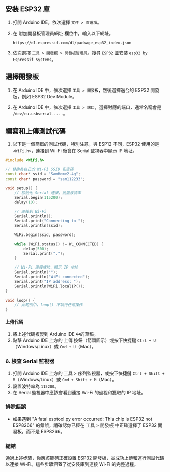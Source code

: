 ## 安裝 ESP32 庫

1. 打開 Arduino IDE。依次選擇 `文件 > 首選項`。

2. 在 附加開發板管理員網址 欄位中，輸入以下網址。
    ```
    https://dl.espressif.com/dl/package_esp32_index.json
    ```

3. 依次選擇 `工具 > 開發板 > 開發板管理員`。搜尋 `ESP32` 並安裝 `esp32 by Espressif Systems`。

## 選擇開發板

1. 在 Arduino IDE 中，依次選擇 `工具 > 開發板`，然後選擇適合的 ESP32 開發板，例如 ESP32 Dev Module。

1. 在 Arduino IDE 中，依次選擇 `工具 > 端口`，選擇對應的端口，通常名稱會是 `/dev/cu.usbserial-....`。


## 編寫和上傳測試代碼

1. 以下是一個簡單的測試代碼，特別注意，與 ESP12 不同，ESP32 使用的是 `<WiFi.h>`，連接到 Wi-Fi 後會在 Serial 監視器中顯示 IP 地址。

```cpp
#include <WiFi.h>

// 替換為自己的 Wi-Fi SSID 和密碼
const char* ssid = "SamHome2.4g";
const char* password = "sam112233";

void setup() {
    // 初始化 Serial 連接，設置波特率
    Serial.begin(115200);
    delay(10);

    // 連接到 Wi-Fi
    Serial.println();
    Serial.print("Connecting to ");
    Serial.println(ssid);

    WiFi.begin(ssid, password);

    while (WiFi.status() != WL_CONNECTED) {
        delay(500);
        Serial.print(".");
    }

    // Wi-Fi 連接成功，顯示 IP 地址
    Serial.println("");
    Serial.println("WiFi connected");
    Serial.print("IP address: ");
    Serial.println(WiFi.localIP());
}

void loop() {
    // 此範例中，loop() 不執行任何操作
}
```

#### 上傳代碼
1. 將上述代碼複製到 Arduino IDE 中的草稿。
2. 點擊 Arduino IDE 上方的 上傳 按鈕（箭頭圖示）或按下快捷鍵 `Ctrl + U`（Windows/Linux）或 `Cmd + U`（Mac）。

### 6. 檢查 Serial 監視器
1. 打開 Arduino IDE 上方的 工具 > 序列監視器，或按下快捷鍵 `Ctrl + Shift + M`（Windows/Linux）或 `Cmd + Shift + M`（Mac）。
2. 設置波特率為 `115200`。
3. 在 Serial 監視器中應該會看到連接 Wi-Fi 的過程和獲取的 IP 地址。

### 排除錯誤
- 如果遇到 "A fatal esptool.py error occurred: This chip is ESP32 not ESP8266" 的錯誤，請確認你已經在 工具 > 開發板 中正確選擇了 ESP32 開發板，而不是 ESP8266。

### 總結
通過上述步驟，你應該能夠正確設置 ESP32 開發板，並成功上傳和運行測試代碼以連接 Wi-Fi。這些步驟涵蓋了從安裝庫到連接 Wi-Fi 的完整過程。